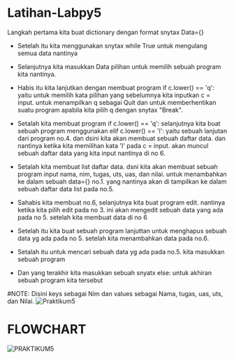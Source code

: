 # Latihan-Labpy5
Langkah pertama kita buat dictionary dengan format snytax Data={}

* Setelah itu kita menggunakan snytax while True untuk mengulang semua data nantinya

* Selanjutnya kita masukkan Data pilihan untuk memilih sebuah program kita nantinya.

* Habis itu kita lanjutkan dengan membuat program if c.lower() == 'q': yaitu untuk memilih kata pilihan yang sebelumnya kita inputkan c = input. untuk menampilkan q sebagai Quit dan untuk memberhentikan suatu program apabila kita pilih q dengan snytax "Break".

* Setalah kita membuat program if c.lower() == 'q': selanjutnya kita buat sebuah program menggunakan elif c.lower() == 'l': yaitu sebuah lanjutan dari program no.4. dan dsini kita akan membuat sebuah daftar data. dan nantinya ketika kita memilihan kata 'l' pada c = input. akan muncul sebuah daftar data yang kita input nantinya di no 6.

* Setalah kita membuat list daftar data. dsni kita akan membuat sebuah program input nama, nim, tugas, uts, uas, dan nilai. untuk menambahkan ke dalam sebuah data={} no.1. yang nantinya akan di tampilkan ke dalam sebuah daftar data list pada no.5.

* Sahabis kita membuat no.6, selanjutnya kita buat program edit. nantinya ketika kita pilih edit pada no 3. ini akan mengedit sebuah data yang ada pada no 5. setelah kita membuat data di no 6

* Setelah itu kita buat sebuah program lanjuttan untuk menghapus sebuah data yg ada pada no 5. setelah kita menambahkan data pada no.6.

* Setalah itu untuk mencari sebuah data yg ada pada no.5. kita masukkan sebuah program

* Dan yang terakhir kita masukkan sebuah snyatx else: untuk akhiran sebuah program kita tersebut

#NOTE: 
Disini keys sebagai Nim dan values sebagai Nama, tugas, uas, uts, dan Nilai.
![Praktikum5](https://user-images.githubusercontent.com/57041365/70907842-7a49b980-203c-11ea-8ed2-68203ac8e596.png)

# FLOWCHART

![PRAKTIKUM5](https://user-images.githubusercontent.com/57041365/70908242-4b801300-203d-11ea-887e-a7e8801a5f00.png)
